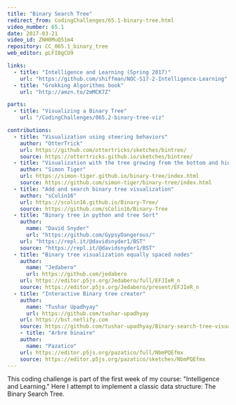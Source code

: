 ```yaml
---
title: "Binary Search Tree"
redirect_from: CodingChallenges/65.1-binary-tree.html
video_number: 65.1
date: 2017-03-21
video_id: ZNH0MuQ51m4
repository: CC_065.1_binary_tree
web_editor: pLFI8gCU9

links:
  - title: "Intelligence and Learning (Spring 2017)"
    url: "https://github.com/shiffman/NOC-S17-2-Intelligence-Learning"
  - title: "Grokking Algorithms book"
    url: "http://amzn.to/2mMCK7Z"

parts:
  - title: "Visualizing a Binary Tree"
    url: "/CodingChallenges/065.2-binary-tree-viz"

contributions:
  - title: "Visualization using steering behaviors"
    author: "OtterTrick"
    url: https://github.com/ottertricks/sketches/bintree/
    source: https://ottertricks.github.io/sketches/bintree/
  - title: "Visualization with the tree growing from the bottom and hiding the numbers"
    author: "Simon Tiger"
    url: https://simon-tiger.github.io/binary-tree/index.html
    source: https://github.com/simon-tiger/binary-tree/index.html
  - title: "Add and search binary tree visualization"
    author: "sColin16"
    url: https://scolin16.github.io/Binary-Tree/
    source: https://github.com/sColin16/Binary-Tree
  - title: "Binary tree in python and tree Sort"
    author:
      name: "David Snyder"
      url: "https://github.com/GypsyDangerous/"
    url: "https://repl.it/@davidsnyder1/BST"
    source: "https://repl.it/@davidsnyder1/BST"
  - title: "Binary tree visualization equally spaced nodes"
    author:
      name: "Jedabero"
      url: https://github.com/jedabero
    url: https://editor.p5js.org/Jedabero/full/EFJIeR_n
    source: https://editor.p5js.org/Jedabero/present/EFJIeR_n
  - title: "Interactive Binary tree creater"
    author:
      name: "Tushar Upadhyay"
      url: https://github.com/tushar-upadhyay
    url: https://bst.netlify.com
    source: https://github.com/tushar-upadhyay/Binary-search-tree-visualization
    - title: "Arbre binaire"
    author:
      name: "Pazatico"
    url: https://editor.p5js.org/pazatico/full/NbmPQEfmx
    source: https://editor.p5js.org/pazatico/sketches/NbmPQEfmx
---
```


This coding challenge is part of the first week of my course: "Intelligence and Learning." Here I attempt to implement a classic data structure: The Binary Search Tree.
